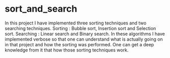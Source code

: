 # sort_and_search
In this project I have implemented three sorting techniques and two searching techniques.
Sorting : Bubble sort, Insertion sort and Selection sort.
Searching : Linear search and Binary search.
In these algorithms I have implemented verbose so that one can understand what is actually going on in that project and how the sorting was performed. One can get a deep knowledge from it that how those sorting techniques work.
